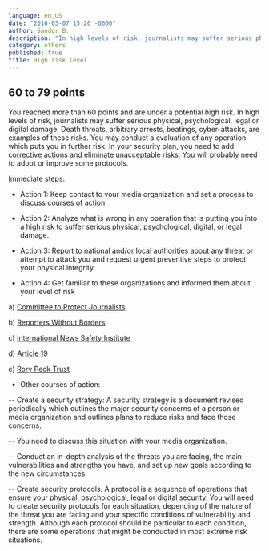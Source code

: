 ```yaml
---
language: en_US
date: "2016-03-07 15:20 -0600"
author: Sandor B.
description: "In high levels of risk, journalists may suffer serious physical, psychological, legal or digital damage."
category: others
published: true
title: High risk level
---
```





## 60 to 79 points


You reached more than 60 points and are under a potential high risk. In high levels of risk, journalists may suffer serious physical, psychological, legal or digital damage. Death threats, arbitrary arrests, beatings, cyber-attacks, are examples of these risks. You may conduct a evaluation of any operation which puts you in further risk. In your security plan, you need to add corrective actions and eliminate unacceptable risks. You will probably need to adopt or improve some protocols.

Immediate steps:

- Action 1: Keep contact to your media organization and set a process to discuss courses of action. 

- Action 2: Analyze what is wrong in any operation that is putting you into a high risk to suffer serious physical, psychological, digital, or legal damage.

- Action 3: Report to national and/or local authorities about any threat or attempt to attack you and request urgent preventive steps to protect your physical integrity.

- Action 4: Get familiar to these organizations and informed them about your level of risk

a) [Committee to Protect Journalists](https://www.cpj.org/campaigns/assistance/how-to-get-help.php)

b) [Reporters Without Borders](http://en.rsf.org/a-hotline-for-journalists-in-17-04-2007,21749.html)

c) [International News Safety Institute](http://www.newssafety.org/contact/) 

d) [Article 19](http://www.article19.org/pages/en/contact-us.html)

e) [Rory Peck Trust](https://rorypecktrust.org/Contact)

- Other courses of action:

-- Create a security strategy: A security strategy is a document revised periodically which outlines the major security concerns of a person or media organization and outlines plans to reduce risks and face those concerns. 

-- You need to discuss this situation with your media organization. 

-- Conduct an in-depth analysis of the threats you are facing, the main vulnerabilities and strengths you have, and set up new goals according to the new circumstances. 

-- Create security protocols. A protocol is a sequence of operations that ensure your physical, psychological, legal or digital security. You will need to create security protocols for each situation, depending of the nature of the threat you are facing and your specific conditions of vulnerability and strength. Although each protocol should be particular to each condition, there are some operations that might be conducted in most extreme risk situations.
